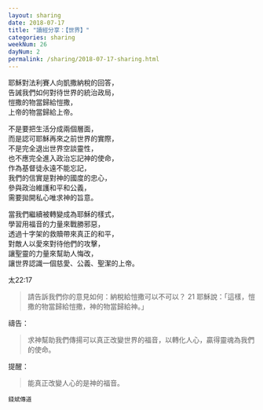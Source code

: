```yaml
---
layout: sharing
date: 2018-07-17
title: "讀經分享：【世界】"
categories: sharing
weekNum: 26
dayNum: 2
permalink: /sharing/2018-07-17-sharing.html
---
```


耶穌對法利賽人向凱撒納稅的回答，  
告誡我們如何對待世界的統治政局，  
愷撒的物當歸給愷撒，  
上帝的物當歸給上帝。  

不是要把生活分成兩個層面，  
而是認可耶穌再來之前世界的實際，  
不是完全退出世界空談靈性，  
也不應完全進入政治忘記神的使命，  
作為基督徒永遠不能忘記，  
我們的信實是對神的國度的忠心，  
參與政治維護和平和公義，  
需要拋開私心唯求神的旨意。  

當我們繼續被轉變成為耶穌的樣式，  
學習用福音的力量來戰勝邪惡，  
透過十字架的救贖帶來真正的和平，  
對敵人以愛來對待他們的攻擊，  
讓聖靈的力量來幫助人悔改，  
讓世界認識一個慈愛、公義、聖潔的上帝。  

太22:17
>請告訴我們你的意見如何：納稅給愷撒可以不可以？
>21 耶穌說：「這樣，愷撒的物當歸給愷撒，神的物當歸給神。」

禱告：
>求神幫助我們傳揚可以真正改變世界的福音，以轉化人心，贏得靈魂為我們的使命。

提醒：
>能真正改變人心的是神的福音。

`錢斌傳道`
